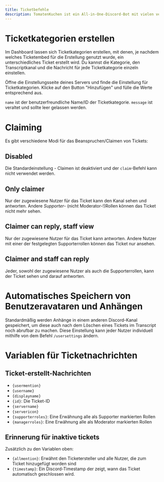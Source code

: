 ```yaml
---
title: Ticketbefehle
description: TomatenKuchen ist ein All-in-One-Discord-Bot mit vielen verschiedenen Funktionen. Erklärt die Funktionen und Einstellungen des Ticketsystems.
---
```


# Ticketkategorien erstellen

Im Dashboard lassen sich Ticketkategorien erstellen, mit denen, je nachdem welches Ticketembed für die Erstellung genutzt wurde, ein unterschiedliches Ticket erstellt wird.
Du kannst die Kategorie, den Transcriptkanal und die Nachricht für jede Ticketkategorie einzeln einstellen.

Öffne die Einstellungsseite deines Servers und finde die Einstellung für Ticketkategorien. Klicke auf den Button "Hinzufügen" und fülle die Werte entsprechend aus.

<code>name</code> ist der benutzerfreundliche Name/ID der Ticketkategorie. <code>message</code> ist veraltet und sollte leer gelassen werden.

# Claiming
Es gibt verschiedene Modi für das Beanspruchen/Claimen von Tickets:

## Disabled
Die Standardeinstellung - Claimen ist deaktiviert und der `claim`-Befehl kann nicht verwendet werden.

## Only claimer
Nur der zugewiesene Nutzer für das Ticket kann den Kanal sehen und antworten. Andere *Supporter*- (nicht Moderator-!)Rollen können das Ticket nicht mehr sehen.

## Claimer can reply, staff view
Nur der zugewiesene Nutzer für das Ticket kann antworten. Andere Nutzer mit einer der festgelegten Supporterrollen können das Ticket nur ansehen.

## Claimer and staff can reply
Jeder, sowohl der zugewiesene Nutzer als auch die Supporterrollen, kann der Ticket sehen und darauf antworten.

# Automatisches Speichern von Benutzeravataren und Anhängen
Standardmäßig werden Anhänge in einem anderen Discord-Kanal gespeichert, um diese auch nach dem Löschen eines Tickets im Transcript noch abrufbar zu machen.
Diese Einstellung kann jeder Nutzer individuell mithilfe von dem Befehl <code>/usersettings</code> ändern.

# Variablen für Ticketnachrichten

## Ticket-erstellt-Nachrichten

- `{usermention}`
- `{username}`
- `{displayname}`
- `{id}`: Die Ticket-ID
- `{servername}`
- `{servericon}`
- `{supporterroles}`: Eine Erwähnung alle als Supporter markierten Rollen
- `{managerroles}`: Eine Erwähnung alle als Moderator markierten Rollen

## Erinnerung für inaktive tickets

Zusätzlich zu den Variablen oben:

- `{allmention}`: Erwähnt den Ticketersteller und alle Nutzer, die zum Ticket hinzugefügt worden sind
- `{timestamp}`: Ein Discord-Timestamp der zeigt, wann das Ticket automatisch geschlossen wird.
